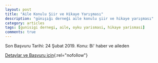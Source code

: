 ```yaml
---
layout: post
title: "Aile Konulu Şiir ve Hikaye Yarışması"
description: "günışığı derneği aile konulu şiir ve hikaye yarışması"
category: articles
tags: [gunisigi dernegi, aile, oyku yarismasi, hikaye yarismasi]
comments: true
---
```


Son Başvuru Tarihi: 24 Şubat 2019.
Konu: Bi' haber ve aileden

[Detaylar ve Başvuru için](https://twitter.com/gunisigiorg/status/1075757961253937152?utm_source=edebiyatyarismalari.com&utm_medium=affiliate){:rel="nofollow"}